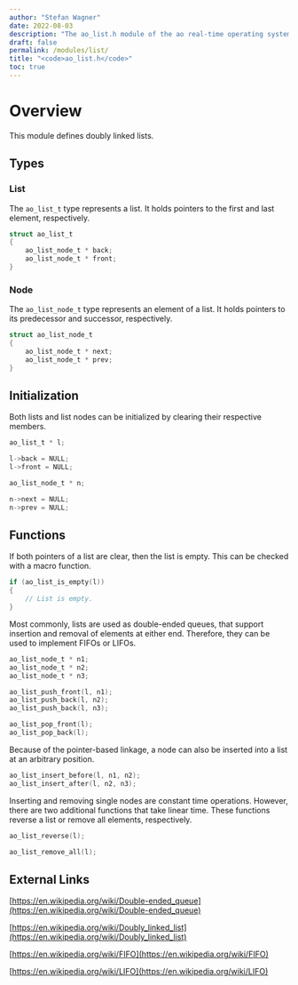 ```yaml
---
author: "Stefan Wagner"
date: 2022-08-03
description: "The ao_list.h module of the ao real-time operating system."
draft: false
permalink: /modules/list/
title: "<code>ao_list.h</code>"
toc: true
---
```


# Overview

This module defines doubly linked lists.

## Types

### List

The `ao_list_t` type represents a list. It holds pointers to the first and last element, respectively.

```c
struct ao_list_t
{
    ao_list_node_t * back;
    ao_list_node_t * front;
}
```

### Node

The `ao_list_node_t` type represents an element of a list. It holds pointers to its predecessor and successor, respectively.

```c
struct ao_list_node_t
{
    ao_list_node_t * next;
    ao_list_node_t * prev;
}
```

## Initialization

Both lists and list nodes can be initialized by clearing their respective members.

```c
ao_list_t * l;
```

```c
l->back = NULL;
l->front = NULL;
```

```c
ao_list_node_t * n;
```

```c
n->next = NULL;
n->prev = NULL;
```

## Functions

If both pointers of a list are clear, then the list is empty. This can be checked with a macro function.

```c
if (ao_list_is_empty(l))
{
    // List is empty.
}
```

Most commonly, lists are used as double-ended queues, that support insertion and removal of elements at either end. Therefore, they can be used to implement FIFOs or LIFOs.

```c
ao_list_node_t * n1;
ao_list_node_t * n2;
ao_list_node_t * n3;
```

```c
ao_list_push_front(l, n1);
ao_list_push_back(l, n2);
ao_list_push_back(l, n3);
```

```c
ao_list_pop_front(l);
ao_list_pop_back(l);
```

Because of the pointer-based linkage, a node can also be inserted into a list at an arbitrary position.

```c
ao_list_insert_before(l, n1, n2);
ao_list_insert_after(l, n2, n3);
```

Inserting and removing single nodes are constant time operations. However, there are two additional functions that take linear time. These functions reverse a list or remove all elements, respectively.

```c
ao_list_reverse(l);
```

```c
ao_list_remove_all(l);
```

## External Links

[https://en.wikipedia.org/wiki/Double-ended_queue](https://en.wikipedia.org/wiki/Double-ended_queue)

[https://en.wikipedia.org/wiki/Doubly_linked_list](https://en.wikipedia.org/wiki/Doubly_linked_list)

[https://en.wikipedia.org/wiki/FIFO](https://en.wikipedia.org/wiki/FIFO)

[https://en.wikipedia.org/wiki/LIFO](https://en.wikipedia.org/wiki/LIFO)
